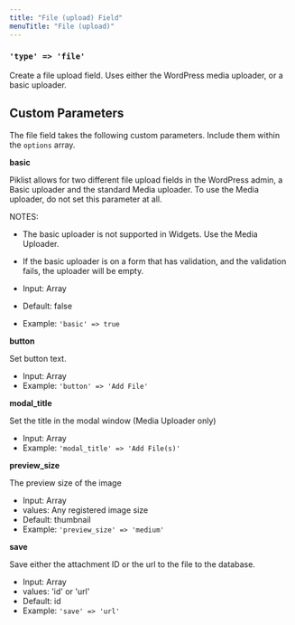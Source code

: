 ```yaml
---
title: "File (upload) Field"
menuTitle: "File (upload)"
---
```

### `'type' => 'file'`

Create a file upload field. Uses either the WordPress media uploader, or a basic uploader.

## Custom Parameters
The file field takes the following custom parameters. Include them within the `options` array.

**basic**

Piklist allows for two different file upload fields in the WordPress admin, a Basic uploader and the standard Media uploader. To use the Media uploader, do not set this parameter at all.

NOTES:

* The basic uploader is not supported in Widgets. Use the Media Uploader.
* If the basic uploader is on a form that has validation, and the validation fails, the uploader will be empty.

* Input:  Array
* Default:  false
* Example: `'basic' => true`

**button**

Set button text.

* Input:  Array
* Example: `'button' => 'Add File'`

**modal_title**

Set the title in the modal window (Media Uploader only)

* Input:  Array
* Example: `'modal_title' => 'Add File(s)'`

**preview_size**

The preview size of the image

* Input:  Array
* values:  Any registered image size
* Default:  thumbnail
* Example: 	`'preview_size' => 'medium'`

**save**

Save either the attachment ID or the url to the file to the database.

* Input:  Array
* values:  'id' or 'url'
* Default:  id
* Example: 	`'save' => 'url'`

